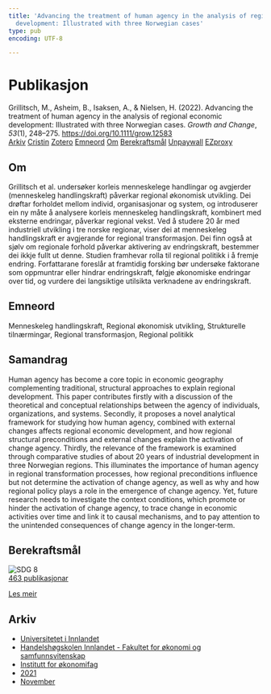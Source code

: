 ```yaml
---
title: 'Advancing the treatment of human agency in the analysis of regional economic
  development: Illustrated with three Norwegian cases'
type: pub
encoding: UTF-8

---
```

<h1>Publikasjon</h1>
<article id="csl-bib-container-UDIXLYCX" class="csl-bib-container">
  <div class="csl-bib-body"> <div class="csl-entry">Grillitsch, M., Asheim, B., Isaksen, A., &#38; Nielsen, H. (2022). Advancing the treatment of human agency in the analysis of regional economic development: Illustrated with three Norwegian cases. <i>Growth and Change</i>, <i>53</i>(1), 248–275. <a href="https://doi.org/10.1111/grow.12583">https://doi.org/10.1111/grow.12583</a></div> </div>
  <div class="csl-bib-buttons">
    <a href="#taxonomy-article-UDIXLYCX" alt="archive" class="csl-bib-button">Arkiv</a>
    <a href="https://app.cristin.no/results/show.jsf?id=1954625" alt="Cristin" class="csl-bib-button">Cristin</a>
    <a href="http://zotero.org/groups/5881554/items/UDIXLYCX" alt="Zotero" class="csl-bib-button">Zotero</a>
    <a href="#keywords-article-UDIXLYCX" alt="keywords" class="csl-bib-button">Emneord</a>
    <a href="#about-article-UDIXLYCX" alt="about_pub" class="csl-bib-button">Om</a>
    <a href="#sdg-article-UDIXLYCX" alt="sdg" class="csl-bib-button">Berekraftsmål</a>
    <a href="https://onlinelibrary.wiley.com/doi/pdfdirect/10.1111/grow.12583" alt="Unpaywall" class="csl-bib-button">Unpaywall</a>
    <a href="https://onlinelibrary.wiley.com/doi/pdfdirect/10.1111/grow.12583" alt="EZproxy" class="csl-bib-button">EZproxy</a>
  </div>
  <div id="csl-bib-meta-container-UDIXLYCX"></div>
</article>
<div id="csl-bib-meta-UDIXLYCX" class="csl-bib-meta">
  <article id="about-article-UDIXLYCX" class="about_pub-article">
    <h1>Om</h1>
    Grillitsch et al. undersøker korleis menneskelege handlingar og avgjerder (menneskeleg handlingskraft) påverkar regional økonomisk utvikling. Dei drøftar forholdet mellom individ, organisasjonar og system, og introduserer ein ny måte å analysere korleis menneskeleg handlingskraft, kombinert med eksterne endringar, påverkar regional vekst. Ved å studere 20 år med industriell utvikling i tre norske regionar, viser dei at menneskeleg handlingskraft er avgjerande for regional transformasjon. Dei finn også at sjølv om regionale forhold påverkar aktivering av endringskraft, bestemmer dei ikkje fullt ut denne. Studien framhevar rolla til regional politikk i å fremje endring. Forfattarane foreslår at framtidig forsking bør undersøke faktorane som oppmuntrar eller hindrar endringskraft, følgje økonomiske endringar over tid, og vurdere dei langsiktige utilsikta verknadene av endringskraft.
  </article>
  <article id="keywords-article-UDIXLYCX" class="keywords-article">
    <h1>Emneord</h1>
    Menneskeleg handlingskraft, Regional økonomisk utvikling, Strukturelle tilnærmingar, Regional transformasjon, Regional politikk
  </article>
  <article id="abstract-article-UDIXLYCX" class="abstract-article">
    <h1>Samandrag</h1>
    Human agency has become a core topic in economic geography complementing traditional, structural approaches to explain regional development. This paper contributes firstly with a discussion of the theoretical and conceptual relationships between the agency of individuals, organizations, and systems. Secondly, it proposes a novel analytical framework for studying how human agency, combined with external changes affects regional economic development, and how regional structural preconditions and external changes explain the activation of change agency. Thirdly, the relevance of the framework is examined through comparative studies of about 20 years of industrial development in three Norwegian regions. This illuminates the importance of human agency in regional transformation processes, how regional preconditions influence but not determine the activation of change agency, as well as why and how regional policy plays a role in the emergence of change agency. Yet, future research needs to investigate the context conditions, which promote or hinder the activation of change agency, to trace change in economic activities over time and link it to causal mechanisms, and to pay attention to the unintended consequences of change agency in the longer‐term.
  </article>
  <article id="sdg-article-UDIXLYCX" class="sdg-article">
    <h1>Berekraftsmål</h1>
    <div class="sdg-container"><div id="sdg8" class="sdg">
        <img src="{{< params subfolder >}}images/sdg/sdg08_nn.png" class="image" alt="SDG 8">
        <div class="sdg-overlay">
          <a href="{{< params subfolder >}}nn/archive/?sdg=8#archive" class="sdg-publication-count"><span>463</span> publikasjonar</a>
          <p><a href="https://fn.no/om-fn/fns-baerekraftsmaal/anstendig-arbeid-og-oekonomisk-vekst?lang=nno-NO" class="sdg-read-more">Les meir</a></p>
        </div>
      </div></div>
  </article>
  <article id="taxonomy-article-UDIXLYCX" class="taxonomy-article">
    <h1>Arkiv</h1>
    <ul>
      <li><a href="{{< params subfolder >}}nn/archive/?key=3DCRN523">Universitetet i Innlandet</a></li>
      <li><a href="{{< params subfolder >}}nn/archive/?key=DU8Q9LN9">Handelshøgskolen Innlandet - Fakultet for økonomi og samfunnsvitenskap</a></li>
      <li><a href="{{< params subfolder >}}nn/archive/?key=3IQA89I8">Institutt for økonomifag</a></li>
      <li><a href="{{< params subfolder >}}nn/archive/?key=39DV3H9E">2021</a></li>
      <li><a href="{{< params subfolder >}}nn/archive/?key=A8ZU4SNW">November</a></li>
    </ul>
  </article>
</div>
